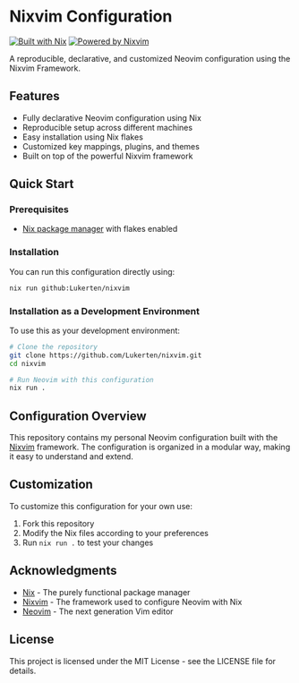 # Nixvim Configuration

[![Built with Nix](https://img.shields.io/badge/Built_With-Nix-5277C3.svg?logo=nixos&labelColor=73C3D5)](https://nixos.org/)
[![Powered by Nixvim](https://img.shields.io/badge/Powered_By-Nixvim-green.svg)](https://github.com/nix-community/nixvim)

A reproducible, declarative, and customized Neovim configuration using the Nixvim Framework.

## Features

- Fully declarative Neovim configuration using Nix
- Reproducible setup across different machines
- Easy installation using Nix flakes
- Customized key mappings, plugins, and themes
- Built on top of the powerful Nixvim framework

## Quick Start

### Prerequisites

- [Nix package manager](https://nixos.org/download.html) with flakes enabled

### Installation

You can run this configuration directly using:

```bash
nix run github:Lukerten/nixvim
```

### Installation as a Development Environment

To use this as your development environment:

```bash
# Clone the repository
git clone https://github.com/Lukerten/nixvim.git
cd nixvim

# Run Neovim with this configuration
nix run .
```

## Configuration Overview

This repository contains my personal Neovim configuration built with the [Nixvim](https://github.com/nix-community/nixvim) framework. The configuration is organized in a modular way, making it easy to understand and extend.

## Customization

To customize this configuration for your own use:

1. Fork this repository
2. Modify the Nix files according to your preferences
3. Run `nix run .` to test your changes

## Acknowledgments

- [Nix](https://nixos.org/) - The purely functional package manager
- [Nixvim](https://github.com/nix-community/nixvim) - The framework used to configure Neovim with Nix
- [Neovim](https://neovim.io/) - The next generation Vim editor

## License

This project is licensed under the MIT License - see the LICENSE file for details.
